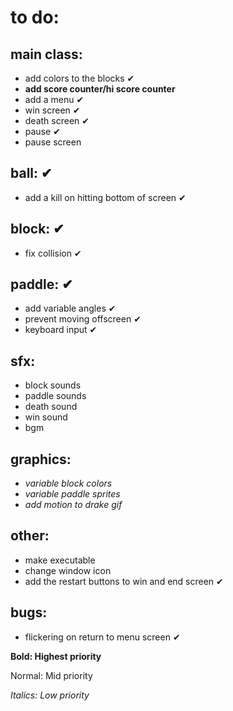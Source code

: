 # to do:

## main class:
- add colors to the blocks ✔
- **add score counter/hi score counter**
- add a menu ✔
- win screen ✔
- death screen ✔
- pause ✔
- pause screen

## ball: ✔
- add a kill on hitting bottom of screen ✔

## block: ✔
- fix collision ✔

## paddle: ✔
- add variable angles ✔
- prevent moving offscreen ✔
- keyboard input ✔

## sfx:
- block sounds
- paddle sounds
- death sound
- win sound
- bgm

## graphics:
- *variable block colors*
- *variable paddle sprites*
- *add motion to drake gif*



## other:
- make executable
- change window icon
- add the restart buttons to win and end screen ✔

## bugs:
- flickering on return to menu screen ✔


**Bold: Highest priority**

Normal: Mid priority

*Italics: Low priority*